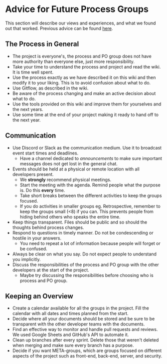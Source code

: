 # Advice for Future Process Groups

This section will describe our views and experiences, and what we found out that
worked. 
Previous advice can be found [here](../../archive/2019/from_2019/process_advice.md).

## The Process in General

- The project is everyone's, the process and PO group does not have more
  authority than everyone else, just more responsibility.
- Take your time to understand the process and project and read the wiki. It is
  time well spent.
- Use the process exactly as we have described it on this wiki and then modify
  it to your liking. This is to avoid confusion about what to do.
- Use Gitflow, as described in the wiki.
- Be aware of the process changing and make an active decision about what to do.
- Use the tools provided on this wiki and improve them for yourselves and the
  next years.
- Use some time at the end of your project making it ready to hand off to the
  next year.

## Communication

- Use Discord or Slack as the communication medium. Use it to broadcast event
  start times and deadlines.
    - Have a channel dedicated to *announcements* to make sure important messages
      does not get lost in the general chat.
- Events should be held at a physical or remote location with all developers
  present.
    - We **strongly** recommend physical meetings.
    - Start the meeting with the agenda. Remind people what the purpose is. Do
      this **every** time.
    - Take short breaks between the different activities to keep the groups
      focused.
    - If you do activities in smaller groups eg. Retrospective, remember to keep
      the groups small (<8) if you can. This prevents people from hiding behind
      others who speaks the entire time.
- Keep things transparent. Files should be public and so should the thoughts
  behind process changes.
- Respond to questions in timely manner. Do not be condescending or hostile in
  your answers. 
    - You need to repeat a lot of information because people will forget or be
      confused. 
- Always be clear on what you say. Do not expect people to understand you
  implicitly. 
- Discuss the responsibilities of the process and PO group with the other
  developers at the start of the project.
    - Maybe try discussing the responsibilities before choosing who is process
      and PO group.

## Keeping an Overview

- Create a calendar available for all the groups in the project. Fill the
  calendar with all dates and times planned from the start.
- Decide where all your documents should be stored and be sure to be transparent
  with the other developer teams with the documents.
- Find an effective way to monitor and handle pull requests and reviews. We used
  Google Sheets and GitHub's API to automate it. 
- Clean up branches after every sprint. Delete those that weren't deleted when
  merging and make sure every branch has a purpose. 
- Decide if you want META-groups, which are groups focused on different aspects
  of the project such as front-end, back-end, server, and security.